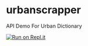 # urbanscrapper
API Demo For Urban Dictionary

[![Run on Repl.it](https://repl.it/badge/github/spenpal2000/urbanscrapper)](https://repl.it/github/spenpal2000/urbanscrapper)